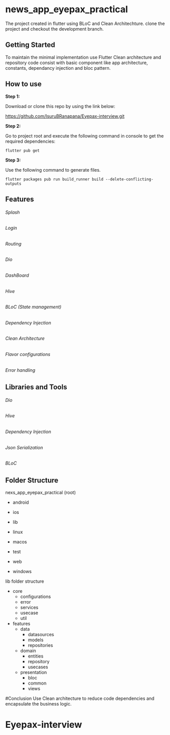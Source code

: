 # news_app_eyepax_practical

The project created in flutter using BLoC and Clean Architechture. clone the project and checkout the development branch.

## Getting Started

To maintain the minimal implementation use Flutter Clean architecture and repository code consist with basic component like app architecture, constants, dependancy injection and bloc pattern.

## How to use


**Step 1:**

Download or clone this repo by using the link below:

https://github.com/IsuruBRanapana/Eyepax-interview.git

**Step 2:**

Go to project root and execute the following command in console to get the required dependencies:

`flutter pub get`

**Step 3:**

Use the following command to generate files.

`flutter packages pub run build_runner build --delete-conflicting-outputs`

## Features

###### Splash

###### Login

###### Routing

###### Dio

###### DashBoard

###### Hive

###### BLoC (State management)

###### Dependency Injection

###### Clean Architecture

###### Flavor configurations

###### Error handling

## Libraries and Tools

###### Dio
###### Hive
###### Dependency Injection

###### Json Serialization

###### BLoC

## Folder Structure
nexs_app_eyepax_practical (root)

- android

- ios
- lib
- linux
- macos
- test
- web
- windows

lib folder structure
- core
  - configurations
  - error
  - services
  - usecase
  - util
- features
  - data
    - datasources
    - models
    - repositories
  - domain
    - entities
    - repository
    - usecases
  - presentation
    - bloc
    - common
    - views

#Conclusion
Use Clean architecture to reduce code dependencies and encapsulate the business logic.



# Eyepax-interview
